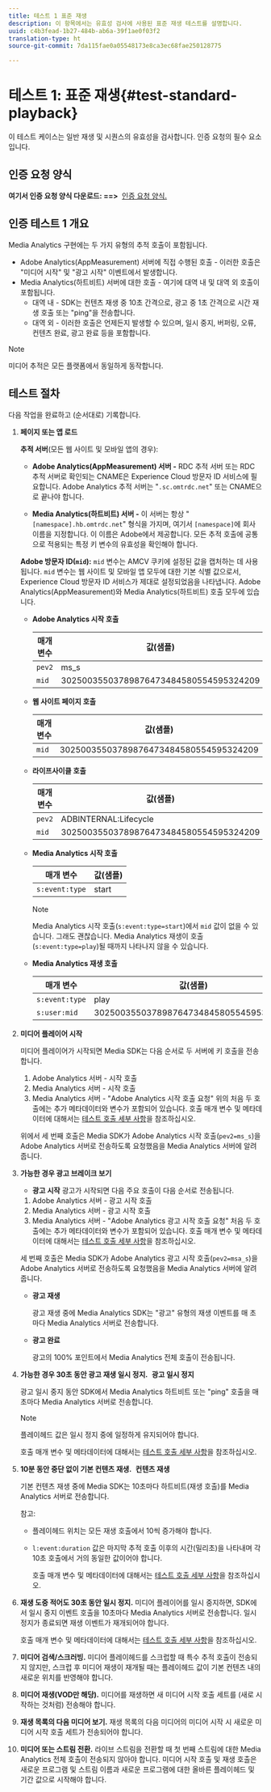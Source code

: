 ```yaml
---
title: 테스트 1 표준 재생
description: 이 항목에서는 유효성 검사에 사용된 표준 재생 테스트를 설명합니다.
uuid: c4b3fead-1b27-484b-ab6a-39f1ae0f03f2
translation-type: ht
source-git-commit: 7da115fae0a05548173e8ca3ec68fae250128775

---
```



# 테스트 1: 표준 재생{#test-standard-playback}

이 테스트 케이스는 일반 재생 및 시퀀스의 유효성을 검사합니다. 인증 요청의 필수 요소입니다.

## 인증 요청 양식

**여기서 인증 요청 양식 다운로드: ==&gt;**  [인증 요청 양식.](cert_req_form.docx)

## 인증 테스트 1 개요

Media Analytics 구현에는 두 가지 유형의 추적 호출이 포함됩니다.
* Adobe Analytics(AppMeasurement) 서버에 직접 수행된 호출 - 이러한 호출은 "미디어 시작" 및 "광고 시작" 이벤트에서 발생합니다.
* Media Analytics(하트비트) 서버에 대한 호출 - 여기에 대역 내 및 대역 외 호출이 포함됩니다.
   * 대역 내 - SDK는 컨텐츠 재생 중 10초 간격으로, 광고 중 1초 간격으로 시간 재생 호출 또는 "ping"을 전송합니다.
   * 대역 외 - 이러한 호출은 언제든지 발생할 수 있으며, 일시 중지, 버퍼링, 오류, 컨텐츠 완료, 광고 완료 등을 포함합니다.

>[!NOTE]
>미디어 추적은 모든 플랫폼에서 동일하게 동작합니다. 

## 테스트 절차

다음 작업을 완료하고 (순서대로) 기록합니다.

1. **페이지 또는 앱 로드**

   **추적 서버**(모든 웹 사이트 및 모바일 앱의 경우):

   * **Adobe Analytics(AppMeasurement) 서버 -** RDC 추적 서버 또는 RDC 추적 서버로 확인되는 CNAME은 Experience Cloud 방문자 ID 서비스에 필요합니다. Adobe Analytics 추적 서버는 "`.sc.omtrdc.net`" 또는 CNAME으로 끝나야 합니다.

   * **Media Analytics(하트비트) 서버 -** 이 서버는 항상 "`[namespace].hb.omtrdc.net`" 형식을 가지며, 여기서 `[namespace]`에 회사 이름을 지정합니다. 이 이름은 Adobe에서 제공합니다.
   모든 추적 호출에 공통으로 적용되는 특정 키 변수의 유효성을 확인해야 합니다.

   **Adobe 방문자 ID(`mid`):** `mid` 변수는 AMCV 쿠키에 설정된 값을 캡처하는 데 사용됩니다. `mid` 변수는 웹 사이트 및 모바일 앱 모두에 대한 기본 식별 값으로서, Experience Cloud 방문자 ID 서비스가 제대로 설정되었음을 나타냅니다. Adobe Analytics(AppMeasurement)와 Media Analytics(하트비트) 호출 모두에 있습니다.

   * **Adobe Analytics 시작 호출**

      | 매개 변수 | 값(샘플) |
      |---|---|
      | `pev2` | ms_s |
      | `mid` | 30250035503789876473484580554595324209 |

   * **웹 사이트 페이지 호출**

      | 매개 변수 | 값(샘플) |
      |---|---|
      | `mid` | 30250035503789876473484580554595324209 |

   * **라이프사이클 호출**

      | 매개 변수 | 값(샘플) |
      |---|---|
      | `pev2` | ADBINTERNAL:Lifecycle |
      | `mid` | 30250035503789876473484580554595324209 |

   * **Media Analytics 시작 호출**

      | 매개 변수 | 값(샘플) |
      |---|---|
      | `s:event:type` | start |

      >[!NOTE]
      >
      >Media Analytics 시작 호출(`s:event:type=start`)에서 `mid` 값이 없을 수 있습니다. 그래도 괜찮습니다. Media Analytics 재생이 호출(`s:event:type=play`)될 때까지 나타나지 않을 수 있습니다.

   * **Media Analytics 재생 호출**

      | 매개 변수 | 값(샘플) |
      |---|---|
      | `s:event:type` | play |
      | `s:user:mid` | 30250035503789876473484580554595324209 |


1. **미디어 플레이어 시작**

   미디어 플레이어가 시작되면 Media SDK는 다음 순서로 두 서버에 키 호출을 전송합니다.

   1. Adobe Analytics 서버 - 시작 호출
   1. Media Analytics 서버 - 시작 호출
   1. Media Analytics 서버 - "Adobe Analytics 시작 호출 요청"
   위의 처음 두 호출에는 추가 메타데이터와 변수가 포함되어 있습니다. 호출 매개 변수 및 메타데이터에 대해서는 [테스트 호출 세부 사항](/help/sdk-implement/validation/test-call-details.md#start-the-media-player)을 참조하십시오.

   위에서 세 번째 호출은 Media SDK가 Adobe Analytics 시작 호출(`pev2=ms_s`)을 Adobe Analytics 서버로 전송하도록 요청했음을 Media Analytics 서버에 알려줍니다.

1. **가능한 경우 광고 브레이크 보기**

   * **광고 시작**
   광고가 시작되면 다음 주요 호출이 다음 순서로 전송됩니다.

   1. Adobe Analytics 서버 - 광고 시작 호출
   1. Media Analytics 서버 - 광고 시작 호출
   1. Media Analytics 서버 - "Adobe Analytics 광고 시작 호출 요청"
   처음 두 호출에는 추가 메타데이터와 변수가 포함되어 있습니다. 호출 매개 변수 및 메타데이터에 대해서는 [테스트 호출 세부 사항](/help/sdk-implement/validation/test-call-details.md#view-ad-playback)을 참조하십시오.

   세 번째 호출은 Media SDK가 Adobe Analytics 광고 시작 호출(`pev2=msa_s`)을 Adobe Analytics 서버로 전송하도록 요청했음을 Media Analytics 서버에 알려줍니다.

   * **광고 재생**

      광고 재생 중에 Media Analytics SDK는 "광고" 유형의 재생 이벤트를 매 초마다 Media Analytics 서버로 전송합니다.

   * **광고 완료**

      광고의 100% 포인트에서 Media Analytics 전체 호출이 전송됩니다.



1. **가능한 경우 30초 동안 광고 재생 일시 정지.**  **광고 일시 정지**

   광고 일시 중지 동안 SDK에서 Media Analytics 하트비트 또는 "ping" 호출을 매 초마다 Media Analytics 서버로 전송합니다.

   >[!NOTE]
   >
   >플레이헤드 값은 일시 정지 중에 일정하게 유지되어야 합니다.

   호출 매개 변수 및 메타데이터에 대해서는 [테스트 호출 세부 사항](/help/sdk-implement/validation/test-call-details.md#ma-ad-pause-call)을 참조하십시오.

1. **10분 동안 중단 없이 기본 컨텐츠 재생.**  **컨텐츠 재생**

   기본 컨텐츠 재생 중에 Media SDK는 10초마다 하트비트(재생 호출)를 Media Analytics 서버로 전송합니다.

   참고:

   * 플레이헤드 위치는 모든 재생 호출에서 10씩 증가해야 합니다.
   * `l:event:duration` 값은 마지막 추적 호출 이후의 시간(밀리초)을 나타내며 각 10초 호출에서 거의 동일한 값이어야 합니다.

      호출 매개 변수 및 메타데이터에 대해서는 [테스트 호출 세부 사항](/help/sdk-implement/validation/test-call-details.md#play-main-content)을 참조하십시오.

1. **재생 도중 적어도 30초 동안 일시 정지.** 미디어 플레이어를 일시 중지하면, SDK에서 일시 중지 이벤트 호출을 10초마다 Media Analytics 서버로 전송합니다. 일시 정지가 종료되면 재생 이벤트가 재개되어야 합니다.

   호출 매개 변수 및 메타데이터에 대해서는 [테스트 호출 세부 사항](/help/sdk-implement/validation/test-call-details.md#pause-main-content)을 참조하십시오.

1. **미디어 검색/스크러빙.** 미디어 플레이헤드를 스크럽할 때 특수 추적 호출이 전송되지 않지만, 스크럽 후 미디어 재생이 재개될 때는 플레이헤드 값이 기본 컨텐츠 내의 새로운 위치를 반영해야 합니다.

1. **미디어 재생(VOD만 해당).** 미디어를 재생하면 새 미디어 시작 호출 세트를 (새로 시작하는 것처럼) 전송해야 합니다.

1. **재생 목록의 다음 미디어 보기.** 재생 목록의 다음 미디어의 미디어 시작 시 새로운 미디어 시작 호출 세트가 전송되어야 합니다.

1. **미디어 또는 스트림 전환.** 라이브 스트림을 전환할 때 첫 번째 스트림에 대한 Media Analytics 전체 호출이 전송되지 않아야 합니다. 미디어 시작 호출 및 재생 호출은 새로운 프로그램 및 스트림 이름과 새로운 프로그램에 대한 올바른 플레이헤드 및 기간 값으로 시작해야 합니다.


